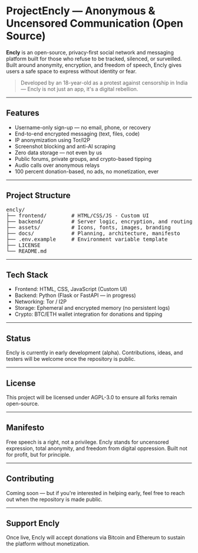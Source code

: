# ProjectEncly — Anonymous & Uncensored Communication (Open Source)

**Encly** is an open-source, privacy-first social network and messaging platform built for those who refuse to be tracked, silenced, or surveilled. Built around anonymity, encryption, and freedom of speech, Encly gives users a safe space to express without identity or fear.

> Developed by an 18-year-old as a protest against censorship in India — Encly is not just an app, it's a digital rebellion.

---

## Features

- Username-only sign-up — no email, phone, or recovery  
- End-to-end encrypted messaging (text, files, code)  
- IP anonymization using Tor/I2P  
- Screenshot blocking and anti-AI scraping  
- Zero data storage — not even by us  
- Public forums, private groups, and crypto-based tipping  
- Audio calls over anonymous relays  
- 100 percent donation-based, no ads, no monetization, ever

---

## Project Structure

<pre>encly/
├── frontend/        # HTML/CSS/JS - Custom UI
├── backend/         # Server logic, encryption, and routing
├── assets/          # Icons, fonts, images, branding
├── docs/            # Planning, architecture, manifesto
├── .env.example     # Environment variable template
├── LICENSE
└── README.md
</pre>

---

## Tech Stack

- Frontend: HTML, CSS, JavaScript (Custom UI)
- Backend: Python (Flask or FastAPI — in progress)
- Networking: Tor / I2P
- Storage: Ephemeral and encrypted memory (no persistent logs)
- Crypto: BTC/ETH wallet integration for donations and tipping

---

## Status

Encly is currently in early development (alpha). Contributions, ideas, and testers will be welcome once the repository is public.

---

## License

This project will be licensed under AGPL-3.0 to ensure all forks remain open-source.

---

## Manifesto

Free speech is a right, not a privilege. Encly stands for uncensored expression, total anonymity, and freedom from digital oppression. Built not for profit, but for principle.

---

## Contributing

Coming soon — but if you're interested in helping early, feel free to reach out when the repository is made public.

---

## Support Encly

Once live, Encly will accept donations via Bitcoin and Ethereum to sustain the platform without monetization.

